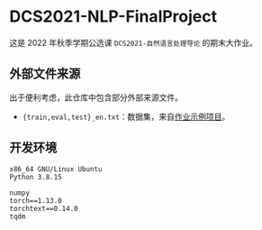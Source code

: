 # DCS2021-NLP-FinalProject

这是 2022 年秋季学期公选课 `DCS2021-自然语言处理导论` 的期末大作业。

## 外部文件来源

出于便利考虑，此仓库中包含部分外部来源文件。

- `{train,eval,test}_en.txt`：数据集，来自[作业示例项目](https://github.com/djz233/DCS2021)。

## 开发环境

```
x86_64 GNU/Linux Ubuntu
Python 3.8.15

numpy
torch==1.13.0
torchtext==0.14.0
tqdm
```
